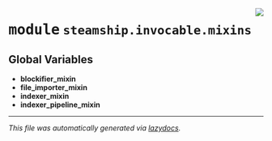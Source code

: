 <!-- markdownlint-disable -->

<a href="https://github.com/steamship-core/python-client/tree/main/src/steamship/invocable/mixins/__init__.py"><img align="right" style="float:right;" src="https://img.shields.io/badge/-source-cccccc?style=flat-square"></a>

# <kbd>module</kbd> `steamship.invocable.mixins`




**Global Variables**
---------------
- **blockifier_mixin**
- **file_importer_mixin**
- **indexer_mixin**
- **indexer_pipeline_mixin**




---

_This file was automatically generated via [lazydocs](https://github.com/ml-tooling/lazydocs)._
